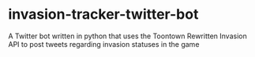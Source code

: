 # invasion-tracker-twitter-bot
A Twitter bot written in python that uses the Toontown Rewritten Invasion API to post tweets regarding invasion statuses in the game
